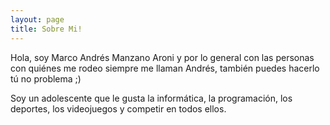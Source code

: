 ```yaml
---
layout: page
title: Sobre Mi!
---
```


Hola, soy Marco Andrés Manzano Aroni y por lo general con las personas con quiénes me rodeo siempre me llaman Andrés, también puedes hacerlo tú no problema ;)

Soy un adolescente que le gusta la informática, la programación, los deportes, los videojuegos y competir en todos ellos.

